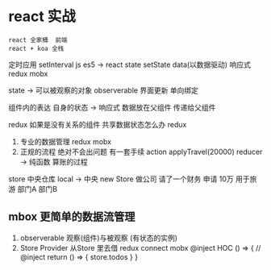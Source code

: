 # react 实战 

    react 全家桶  前端
    react + koa 全栈

定时应用
setInterval js es5
-> 
react state setState data(以数据驱动) 响应式
redux mobx

state -> 可以被观察的对象 observerable
界面更新  单向绑定 

组件内的表达 自身的状态 -> 响应式
数据放在父组件 传递给父组件

redux 如果是没有关系的组件  共享数据状态怎么办
redux
1. 专业的数据管理 redux mobx
2. 正规的流程 绝对不会出问题 有一套手续
action applyTravel(20000)
reducer -> 纯函数 算账的过程

store  中央仓库
local -> 中央
new Store 做公司 请了一个财务  申请 10万 用于旅游 部门A 部门B

## mbox 更简单的数据流管理

1. observerable 观察(组件)与被观察 (有状态的实例)
2. Store Provider
    从Store 里去借 redux connect mobx @inject
    HOC
    () => {  // @inject 
        return () => {
            store.todos
        }
    }
